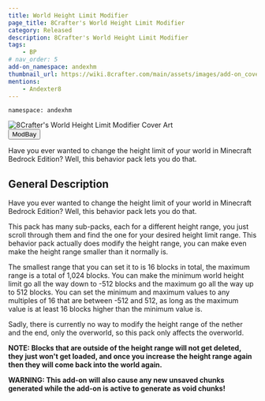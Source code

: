 ```yaml
---
title: World Height Limit Modifier
page_title: 8Crafter's World Height Limit Modifier
category: Released
description: 8Crafter's World Height Limit Modifier
tags:
    - BP
# nav_order: 5
add-on_namespace: andexhm
thumbnail_url: https://wiki.8crafter.com/main/assets/images/add-on_cover_art/andexhm.png
mentions:
    - Andexter8
---
```


<template-Stub />

<code>namespace: andexhm</code>

<img src="/assets/images/add-on_cover_art/andexhm.png" alt="8Crafter's World Height Limit Modifier Cover Art" title="8Crafter's World Height Limit Modifier Cover Art">

<br>

<Button link="https://modbay.org/mods/1561-8crafters-world-height-limit-modifier.html">
    ModBay
</Button>

Have you ever wanted to change the height limit of your world in Minecraft Bedrock Edition? Well, this behavior pack lets you do that.

## General Description

Have you ever wanted to change the height limit of your world in Minecraft Bedrock Edition? Well, this behavior pack lets you do that.

This pack has many sub-packs, each for a different height range, you just scroll through them and find the one for your desired height limit range. This behavior pack actually does modify the height range, you can make even make the height range smaller than it normally is.

The smallest range that you can set it to is 16 blocks in total, the maximum range is a total of 1,024 blocks. You can make the minimum world height limit go all the way down to -512 blocks and the maximum go all the way up to 512 blocks. You can set the minimum and maximum values to any multiples of 16 that are between -512 and 512, as long as the maximum value is at least 16 blocks higher than the minimum value is.

Sadly, there is currently no way to modify the height range of the nether and the end, only the overworld, so this pack only affects the overworld.

**NOTE: Blocks that are outside of the height range will not get deleted, they just won't get loaded, and once you increase the height range again then they will come back into the world again.**

**WARNING: This add-on will also cause any new unsaved chunks generated while the add-on is active to generate as void chunks!**
